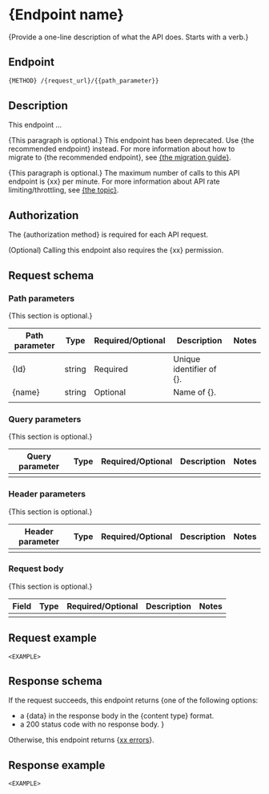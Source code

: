 # {Endpoint name}

{Provide a one-line description of what the API does. Starts with a verb.}

## Endpoint

```bash
{METHOD} /{request_url}/{{path_parameter}}
```

## Description

This endpoint ...

{This paragraph is optional.} This endpoint has been deprecated. Use {the recommended endpoint} instead. For more information about how to migrate to {the recommended endpoint}, see [{the migration guide}](link).

{This paragraph is optional.} The maximum number of calls to this API endpoint is {xx} per minute. For more information about API rate limiting/throttling, see [{the topic}](example).


## Authorization

The {authorization method} is required for each API request.

(Optional) Calling this endpoint also requires the {xx} permission.


## Request schema

### Path parameters

{This section is optional.}

| Path parameter | Type   | Required/Optional | Description              | Notes |
|----------------|--------|-------------------|--------------------------|-----|
| {Id}           | string | Required          | Unique identifier of {}. |     |
| {name}         | string | Optional          | Name of {}.              |     |
|                |        |                   |                          |     |

### Query parameters

{This section is optional.} 

| Query parameter | Type | Required/Optional | Description | Notes |
|-----------------|------|-------------------|-------------|-------|
|                 |      |                   |             |       |


### Header parameters

{This section is optional.} 

| Header parameter | Type | Required/Optional | Description | Notes |
|------------------|------|-------------------|-------------|-------|
|                  |      |                   |             |       |

### Request body

{This section is optional.} 

| Field | Type | Required/Optional | Description | Notes |
|-------|------|-------------------|-------------|-------|
|       |      |                   |             |       |


## Request example

```
<EXAMPLE>

```

## Response schema

If the request succeeds, this endpoint returns {one of the following options:
* a {data} in the response body in the {content type} format.
* a 200 status code with no response body.
}

Otherwise, this endpoint returns {[xx errors](link_to_error_list)}.

## Response example

```
<EXAMPLE>
```
